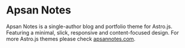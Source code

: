 # Apsan Notes

Apsan Notes is a single-author blog and portfolio theme for Astro.js. Featuring a minimal, slick, responsive and content-focused design. For more Astro.js themes please check [apsannotes.com](https://apsannotes.com/).



